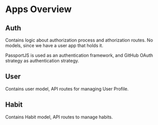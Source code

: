 # Apps Overview

## Auth

Contains logic about authorization process and
athorization routes. No models, since we have
a user app that holds it.

PassportJS is used as an authentication framework,
and GitHub OAuth strategy as authentication strategy.

## User

Contains user model, API routes for managing
User Profile.

## Habit

Contains Habit model, API routes to manage habits.
